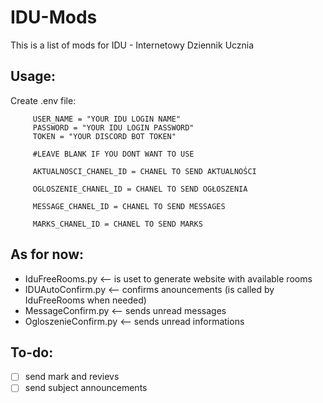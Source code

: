 # IDU-Mods
This is a list of mods for IDU - Internetowy Dziennik Ucznia

## Usage:
   Create .env file:
      
      
         USER_NAME = "YOUR IDU LOGIN NAME"
         PASSWORD = "YOUR IDU LOGIN PASSWORD"
         TOKEN = "YOUR DISCORD BOT TOKEN"
         
         #LEAVE BLANK IF YOU DONT WANT TO USE
         
         AKTUALNOSCI_CHANEL_ID = CHANEL TO SEND AKTUALNOŚCI
         
         OGLOSZENIE_CHANEL_ID = CHANEL TO SEND OGŁOSZENIA
         
         MESSAGE_CHANEL_ID = CHANEL TO SEND MESSAGES
         
         MARKS_CHANEL_ID = CHANEL TO SEND MARKS   
   

## As for now:
 - IduFreeRooms.py <-- is uset to generate website with available rooms
 - IDUAutoConfirm.py <-- confirms anouncements (is called by IduFreeRooms when needed)
 - MessageConfirm.py <-- sends unread messages
 - OgloszenieConfirm.py <-- sends unread informations

## To-do:
 - [ ] send mark and revievs
 - [ ] send subject announcements
